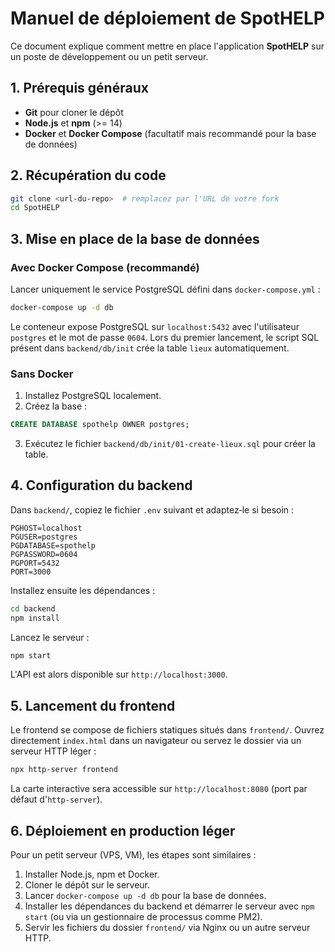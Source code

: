# Manuel de déploiement de SpotHELP

Ce document explique comment mettre en place l'application **SpotHELP** sur un poste de développement ou un petit serveur.

## 1. Prérequis généraux

- **Git** pour cloner le dépôt
- **Node.js** et **npm** (>= 14)
- **Docker** et **Docker Compose** (facultatif mais recommandé pour la base de données)

## 2. Récupération du code

```bash
git clone <url-du-repo>  # remplacez par l'URL de votre fork
cd SpotHELP
```

## 3. Mise en place de la base de données

### Avec Docker Compose (recommandé)

Lancer uniquement le service PostgreSQL défini dans `docker-compose.yml` :

```bash
docker-compose up -d db
```

Le conteneur expose PostgreSQL sur `localhost:5432` avec l'utilisateur `postgres` et le mot de passe `0604`. Lors du premier lancement, le script SQL présent dans `backend/db/init` crée la table `lieux` automatiquement.

### Sans Docker

1. Installez PostgreSQL localement.
2. Créez la base :

```sql
CREATE DATABASE spothelp OWNER postgres;
```

3. Exécutez le fichier `backend/db/init/01-create-lieux.sql` pour créer la table.

## 4. Configuration du backend

Dans `backend/`, copiez le fichier `.env` suivant et adaptez‑le si besoin :

```env
PGHOST=localhost
PGUSER=postgres
PGDATABASE=spothelp
PGPASSWORD=0604
PGPORT=5432
PORT=3000
```

Installez ensuite les dépendances :

```bash
cd backend
npm install
```

Lancez le serveur :

```bash
npm start
```

L'API est alors disponible sur `http://localhost:3000`.

## 5. Lancement du frontend

Le frontend se compose de fichiers statiques situés dans `frontend/`. Ouvrez directement `index.html` dans un navigateur ou servez le dossier via un serveur HTTP léger :

```bash
npx http-server frontend
```

La carte interactive sera accessible sur `http://localhost:8080` (port par défaut d'`http-server`).

## 6. Déploiement en production léger

Pour un petit serveur (VPS, VM), les étapes sont similaires :

1. Installer Node.js, npm et Docker.
2. Cloner le dépôt sur le serveur.
3. Lancer `docker-compose up -d db` pour la base de données.
4. Installer les dépendances du backend et démarrer le serveur avec `npm start` (ou via un gestionnaire de processus comme PM2).
5. Servir les fichiers du dossier `frontend/` via Nginx ou un autre serveur HTTP.
